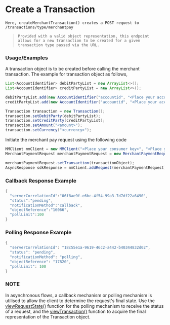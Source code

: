 # Create a Transaction

`Here, createMerchantTransaction() creates a POST request to /transactions/type/merchantpay`

> `Provided with a valid object representation, this endpoint allows for a new transaction to be created for a given transaction type passed via the URL.`

### Usage/Examples

A transaction object is to be created before calling the merchant transaction. The example for transaction object as follows,

```java
List<AccountIdentifier> debitPartyList = new ArrayList<>();
List<AccountIdentifier> creditPartyList = new ArrayList<>();

debitPartyList.add(new AccountIdentifier("accountid", "<Place your account id of debit party here>"));
creditPartyList.add(new AccountIdentifier("accountid", "<Place your account id of credit party here>"));

Transaction transaction = new Transaction();
transaction.setDebitParty(debitPartyList);
transaction.setCreditParty(creditPartyList);
transaction.setAmount("<amount>");
transaction.setCurrency("<currency>");
```
Initiate the merchant pay request using the following code

```java
MMClient mmClient = new MMClient("<Place your consumer key>", "<Place your consumer secret>", "<Place your API key>");
MerchantPaymentRequest merchantPaymentRequest = new MerchantPaymentRequest();

merchantPaymentRequest.setTransaction(transactionObject);
AsyncResponse sdkResponse = mmClient.addRequest(merchantPaymentRequest).createMerchantTransaction();
```

### Callback Response Example

```java
{ 
  "serverCorrelationId":"06f8ae9f-e6bc-4f54-99a3-7d7df22a6490",
  "status":"pending",
  "notificationMethod":"callback",
  "objectReference":"16066",
  "pollLimit":100
}
```

### Polling Response Example

```java
{
  "serverCorrelationId": "18c55e1a-9619-46c2-a442-b40344832d02",
  "status": "pending",
  "notificationMethod": "polling",
  "objectReference": "17820",
  "pollLimit": 100
}
```

### NOTE

In asynchronous flows, a callback mechanism or polling mechanism is utilised to allow the client to determine the request's final state.
Use the <a href="viewRequestState.Readme.md">viewRequestState()</a> function for the polling mechanism to receive the status of a request, and the <a href="viewTransaction.Readme.md">viewTransaction()</a>
function to acquire the final representation of the Transaction object.